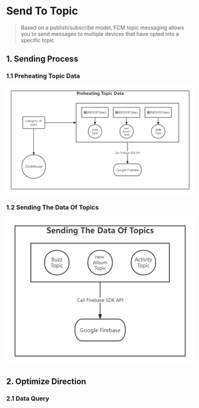 # Send To Topic
> Based on a publish/subscribe model, FCM topic messaging allows you to send messages to multiple devices that have opted into a specific topic

## 1. Sending Process

### 1.1 Preheating Topic Data

![Fcm Pushing Design (3) - Preheating Topic Data](../../Material/image/Fcm%20Pushing%20Design%20(3)%20-%20Preheating%20Topic%20Data.png)

### 1.2 Sending The Data Of Topics

![Fcm Pushing Design (3) - Sending The Data Of Topics](../../Material/image/Fcm%20Pushing%20Design%20(3)%20-%20Sending%20The%20Data%20Of%20Topics.png)

## 2. Optimize Direction

### 2.1 Data Query
